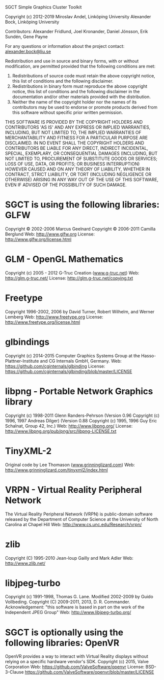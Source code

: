 SGCT
Simple Graphics Cluster Toolkit

Copyright (c) 2012-2019
Miroslav Andel, Linköping University
Alexander Bock, Linköping University

Contributors: Alexander Fridlund, Joel Kronander, Daniel Jönsson, Erik Sundén, Gene Payne

For any questions or information about the project contact: alexander.bock@liu.se

Redistribution and use in source and binary forms, with or without modification, are
permitted provided that the following conditions are met:

1. Redistributions of source code must retain the above copyright notice, this list of
   conditions and the following disclaimer.
2. Redistributions in binary form must reproduce the above copyright notice, this list of
   conditions and the following disclaimer in the documentation and/or other materials
   provided with the distribution.
3. Neither the name of the copyright holder nor the names of its contributors may be used
   to endorse or promote products derived from this software without specific prior
   written permission.

THIS SOFTWARE IS PROVIDED BY THE COPYRIGHT HOLDERS AND CONTRIBUTORS 'AS IS' AND ANY
EXPRESS OR IMPLIED WARRANTIES, INCLUDING, BUT NOT LIMITED TO, THE IMPLIED WARRANTIES OF
MERCHANTABILITY AND FITNESS FOR A PARTICULAR PURPOSE ARE DISCLAIMED. IN NO EVENT SHALL THE
COPYRIGHT HOLDERS AND CONTRIBUTORS BE LIABLE FOR ANY DIRECT, INDIRECT INCIDENTAL, SPECIAL,
EXEMPLARY, OR CONSEQUENTIAL DAMAGES (INCLUDING, BUT NOT LIMITED TO, PROCUREMENT OF
SUBSTITUTE GOODS OR SERVICES; LOSS OF USE, DATA, OR PROFITS; OR BUSINESS INTERRUPTION)
HOWEVER CAUSED AND ON ANY THEORY OF LIABILITY, WHETHER IN CONTRACT, STRICT LIABILITY, OR
TORT (INCLUDING NEGLIGENCE OR OTHERWISE) ARISING IN ANY WAY OUT OF THE USE OF THIS
SOFTWARE, EVEN IF ADVISED OF THE POSSIBILITY OF SUCH DAMAGE.

SGCT is using the following libraries:
GLFW
=========================================================
Copyright © 2002-2006 Marcus Geelnard
Copyright © 2006-2011 Camilla Berglund
Web: http://www.glfw.org
License: http://www.glfw.org/license.html

GLM - OpenGL Mathematics
=========================================================
Copyright (c) 2005 - 2012 G-Truc Creation (www.g-truc.net)
Web: http://glm.g-truc.net/
License: http://glm.g-truc.net/copying.txt

Freetype
=========================================================
Copyright 1996-2002, 2006 by David Turner, Robert Wilhelm, and Werner Lemberg
Web: http://www.freetype.org
License: http://www.freetype.org/license.html

glbindings
=========================================================
Copyright (c) 2014-2015 Computer Graphics Systems Group at the Hasso-Plattner-Institute
and CG Internals GmbH, Germany. 
Web: https://github.com/cginternals/glbinding
License: https://github.com/cginternals/glbinding/blob/master/LICENSE

libpng - Portable Network Graphics library
=========================================================
Copyright (c) 1998-2011 Glenn Randers-Pehrson
(Version 0.96 Copyright (c) 1996, 1997 Andreas Dilger)
(Version 0.88 Copyright (c) 1995, 1996 Guy Eric Schalnat, Group 42, Inc.)
Web: http://www.libpng.org/
License: http://www.libpng.org/pub/png/src/libpng-LICENSE.txt

TinyXML-2
=========================================================
Original code by Lee Thomason (www.grinninglizard.com)
Web: http://www.grinninglizard.com/tinyxml2/index.html

VRPN - Virtual Reality Peripheral Network
=========================================================
The Virtual Reality Peripheral Network (VRPN) is public-domain software released by the
Department of Computer Science at the University of North Carolina at Chapel Hill
Web: http://www.cs.unc.edu/Research/vrpn/

zlib
=========================================================
Copyright (C) 1995-2010 Jean-loup Gailly and Mark Adler
Web: http://www.zlib.net/

libjpeg-turbo
=========================================================
Copyright (c) 1991-1998, Thomas G. Lane.
Modified 2002-2009 by Guido Vollbeding.
Copyright (C) 2009-2011, 2013, D. R. Commander.
Acknowledgement:
"this software is based in part on the work of the Independent JPEG Group"
Web: http://www.libjpeg-turbo.org/

SGCT is optionally using the following libraries:
OpenVR
=========================================================
OpenVR provides a way to interact with Virtual Reality displays without relying on a
specific hardware vendor's SDK.
Copyright (c) 2015, Valve Corporation
Web: https://github.com/ValveSoftware/openvr
License: BSD-3-Clause
https://github.com/ValveSoftware/openvr/blob/master/LICENSE
